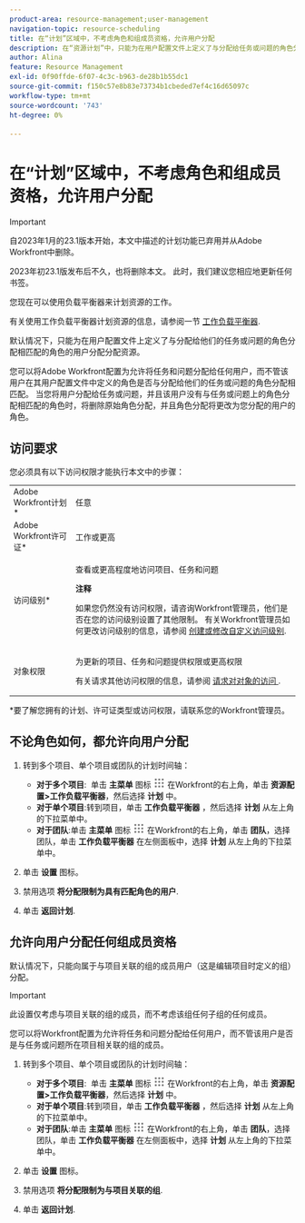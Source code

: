 ```yaml
---
product-area: resource-management;user-management
navigation-topic: resource-scheduling
title: 在“计划”区域中，不考虑角色和组成员资格，允许用户分配
description: 在“资源计划”中，只能为在用户配置文件上定义了与分配给任务或问题的角色分配相匹配的角色的用户分配分配任务。
author: Alina
feature: Resource Management
exl-id: 0f90ffde-6f07-4c3c-b963-de28b1b55dc1
source-git-commit: f150c57e8b83e73734b1cbeded7ef4c16d65097c
workflow-type: tm+mt
source-wordcount: '743'
ht-degree: 0%

---
```


# 在“计划”区域中，不考虑角色和组成员资格，允许用户分配

>[!IMPORTANT]
>  
><span class="preview">自2023年1月的23.1版本开始，本文中描述的计划功能已弃用并从Adobe Workfront中删除。   </span>
>  
> <span class="preview"> 2023年初23.1版发布后不久，也将删除本文。 此时，我们建议您相应地更新任何书签。 </span>
> 
><span class="preview"> 您现在可以使用负载平衡器来计划资源的工作。 </span>
>  
> <span class="preview">有关使用工作负载平衡器计划资源的信息，请参阅一节 [工作负载平衡器](../../resource-mgmt/workload-balancer/workload-balancer.md). </span>

<!-- 

>[!CAUTION] 
> 
> 
> <span class="preview">The information in this article refers to the Adobe Workfront's Scheduling tools. The Scheduling areas have been removed from the Preview environment and will be removed from the Production environment in **January 2023**. </span> 
> <span class="preview"> Instead, you can schedule resources in the Workload Balancer.</span> 
> 
>* <span class="preview"> For information about scheduling resources using the Workload Balancer, see the section [The Workload Balancer](../../resource-mgmt/workload-balancer/workload-balancer.md).</span> 
> 
>* <span class="preview"> For more information about the deprecation and removal of the Scheduling tools, see [Deprecation of Resource Scheduling tools in Adobe Workfront](../../resource-mgmt/resource-mgmt-overview/deprecate-resource-scheduling.md).</span> 
-->

<!--
<div data-mc-conditions="QuicksilverOrClassic.Draft mode">
<p>(NOTE:&nbsp;***LINKED TO THE UI FROM Resource Scheduling (People> Teams>Working On>Settings>Limit Assignments to the Group Associated with the Project) - ALSO FROM THE WORKING ON TAB OF TEAMS and AT THE PROJECT STAFFING TAB TOO)</p>
<p>NOTE: Alina; broken off the original article; retitle, reformat, relink sections) </p>
</div>
-->

默认情况下，只能为在用户配置文件上定义了与分配给他们的任务或问题的角色分配相匹配的角色的用户分配分配资源。

您可以将Adobe Workfront配置为允许将任务和问题分配给任何用户，而不管该用户在其用户配置文件中定义的角色是否与分配给他们的任务或问题的角色分配相匹配。 当您将用户分配给任务或问题，并且该用户没有与任务或问题上的角色分配相匹配的角色时，将删除原始角色分配，并且角色分配将更改为您分配的用户的角色。

## 访问要求

您必须具有以下访问权限才能执行本文中的步骤：

<table style="table-layout:auto"> 
 <col> 
 <col> 
 <tbody> 
  <tr> 
   <td role="rowheader">Adobe Workfront计划*</td> 
   <td> <p>任意 </p> </td> 
  </tr> 
  <tr> 
   <td role="rowheader">Adobe Workfront许可证*</td> 
   <td> <p>工作或更高</p> </td> 
  </tr> 
  <tr> 
   <td role="rowheader">访问级别*</td> 
   <td> <p>查看或更高程度地访问项目、任务和问题</p> <p><strong>注释</strong>

如果您仍然没有访问权限，请咨询Workfront管理员，他们是否在您的访问级别设置了其他限制。 有关Workfront管理员如何更改访问级别的信息，请参阅 <a href="../../administration-and-setup/add-users/configure-and-grant-access/create-modify-access-levels.md" class="MCXref xref">创建或修改自定义访问级别</a>.</p> </td>
</tr> 
  <tr> 
   <td role="rowheader">对象权限</td> 
   <td> <p>为更新的项目、任务和问题提供权限或更高权限</p> <p>有关请求其他访问权限的信息，请参阅 <a href="../../workfront-basics/grant-and-request-access-to-objects/request-access.md" class="MCXref xref">请求对对象的访问 </a>.</p> </td> 
  </tr> 
 </tbody> 
</table>

*要了解您拥有的计划、许可证类型或访问权限，请联系您的Workfront管理员。

## 不论角色如何，都允许向用户分配

1. 转到多个项目、单个项目或团队的计划时间轴：

   * **对于多个项目**:  单击 **主菜单** 图标 ![](assets/main-menu-icon.png) 在Workfront的右上角，单击 **资源配置>工作负载平衡器**，然后选择 **计划** 中。
   * **对于单个项目**:转到项目，单击 **工作负载平衡器** ，然后选择 **计划** 从左上角的下拉菜单中。
   * **对于团队**:单击 **主菜单** 图标 ![](assets/main-menu-icon.png) 在Workfront的右上角，单击 **团队**，选择团队，单击 **工作负载平衡器** 在左侧面板中，选择 **计划** 从左上角的下拉菜单中。

1. 单击 **设置** 图标。
1. 禁用选项 **将分配限制为具有匹配角色的用户**.
1. 单击 **返回计划**.

## 允许向用户分配任何组成员资格

<!--
<p>(NOTE: Alina: **^ This section is linked to the UI in a tooltip inside the Settings of the scheduler. do not rename/ remove/ edit the tag!!) </p>
-->

默认情况下，只能向属于与项目关联的组的成员用户（这是编辑项目时定义的组）分配。

>[!IMPORTANT]
>
>此设置仅考虑与项目关联的组的成员，而不考虑该组任何子组的任何成员。

您可以将Workfront配置为允许将任务和问题分配给任何用户，而不管该用户是否是与任务或问题所在项目相关联的组的成员。

1. 转到多个项目、单个项目或团队的计划时间轴：

   * **对于多个项目**:  单击 **主菜单** 图标 ![](assets/main-menu-icon.png) 在Workfront的右上角，单击 **资源配置>工作负载平衡器**，然后选择 **计划** 中。
   * **对于单个项目**:转到项目，单击 **工作负载平衡器** ，然后选择 **计划** 从左上角的下拉菜单中。
   * **对于团队**:单击 **主菜单** 图标 ![](assets/main-menu-icon.png) 在Workfront的右上角，单击 **团队**，选择团队，单击 **工作负载平衡器** 在左侧面板中，选择 **计划** 从左上角的下拉菜单中。

1. 单击 **设置** 图标。
1. 禁用选项 **将分配限制为与项目关联的组**.
1. 单击 **返回计划**.

 

